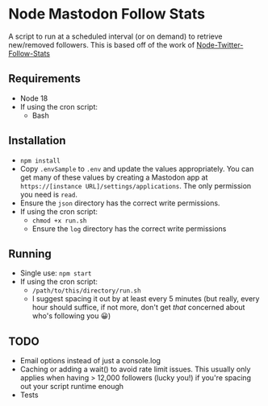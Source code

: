 # Node Mastodon Follow Stats
A script to run at a scheduled interval (or on demand) to retrieve new/removed followers. This is based off of the work of [Node-Twitter-Follow-Stats](https://github.com/mpacific/Node-Twitter-Follow-Stats)

## Requirements
* Node 18
* If using the cron script:
  * Bash

## Installation
* `npm install`
* Copy `.envSample` to `.env` and update the values appropriately. You can get many of these values by creating a Mastodon app at `https://[instance URL]/settings/applications`. The only permission you need is `read`.
* Ensure the `json` directory has the correct write permissions.
* If using the cron script:
  * `chmod +x run.sh`
  * Ensure the `log` directory has the correct write permissions

## Running
* Single use: `npm start`
* If using the cron script:
  * `/path/to/this/directory/run.sh`
  * I suggest spacing it out by at least every 5 minutes (but really, every hour should suffice, if not more, don't get *that* concerned about who's following you 😀)

## TODO
* Email options instead of just a console.log
* Caching or adding a wait() to avoid rate limit issues. This usually only applies when having > 12,000 followers (lucky you!) if you're spacing out your script runtime enough
* Tests
